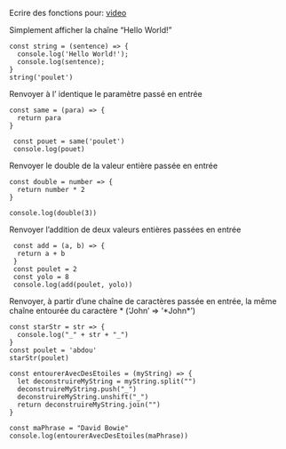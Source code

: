 Ecrire des fonctions pour: [video]()

Simplement afficher la chaîne “Hello World!”

```
const string = (sentence) => {
  console.log('Hello World!');
  console.log(sentence);
}
string('poulet')
```

Renvoyer à l’ identique le paramètre passé en entrée
```
const same = (para) => {
  return para
}

 const pouet = same('poulet')
 console.log(pouet)
```

Renvoyer le double de la valeur entière passée en entrée

```
const double = number => {
  return number * 2
}

console.log(double(3))
```

Renvoyer l’addition de deux valeurs entières passées en entrée

```
 const add = (a, b) => {
  return a + b
 }
 const poulet = 2
 const yolo = 8
 console.log(add(poulet, yolo))
```

Renvoyer, à partir d’une chaîne de caractères passée en entrée, la même chaîne entourée du caractère * (‘John’ => ‘*John\*’)

```
const starStr = str => {
  console.log("_" + str + "_")
}
const poulet = 'abdou'
starStr(poulet)
```

```
const entourerAvecDesEtoiles = (myString) => {
  let deconstruireMyString = myString.split("")
  deconstruireMyString.push("_")
  deconstruireMyString.unshift("_")
  return deconstruireMyString.join("")
}

const maPhrase = "David Bowie"
console.log(entourerAvecDesEtoiles(maPhrase))
```
